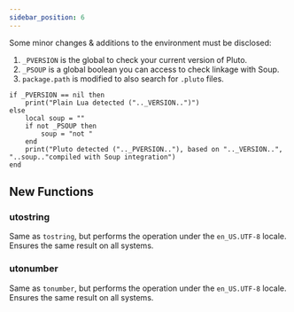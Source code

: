 ```yaml
---
sidebar_position: 6
---
```

Some minor changes & additions to the environment must be disclosed:
1. `_PVERSION` is the global to check your current version of Pluto.
2. `_PSOUP` is a global boolean you can access to check linkage with Soup.
3. `package.path` is modified to also search for `.pluto` files.
```pluto
if _PVERSION == nil then
    print("Plain Lua detected (".._VERSION..")")
else
    local soup = ""
    if not _PSOUP then
        soup = "not "
    end
    print("Pluto detected (".._PVERSION.."), based on ".._VERSION..", "..soup.."compiled with Soup integration")
end
```
## New Functions
### utostring
Same as `tostring`, but performs the operation under the `en_US.UTF-8` locale. Ensures the same result on all systems.
### utonumber
Same as `tonumber`, but performs the operation under the `en_US.UTF-8` locale. Ensures the same result on all systems.